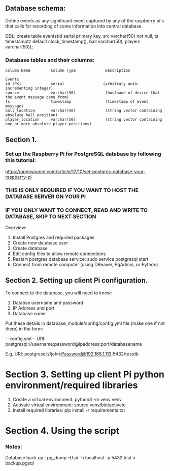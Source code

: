 ##  Database schema: 
Define events as any significant event captured by any of the raspberry pi's that calls for recording of some information into central database. 

DDL:
create table events(id serial primary key, src varchar(50) not null, ts timestamptz default clock_timestamp(), ball varchar(50), players varchar(50));

### Database tables and their columns: 
```
Column Name         Column Type             Description

Events
id (PK)             serial                 (arbitrary auto-incrementing integer)
source              varchar(50)             (hostname of device that the event message came from)
ts                  timestamp               (timestamp of event message)
ball_location       varchar(50)             (string vector containing absolute ball position)
player_location     varchar(50)             (string vector containing one or more absolute player positions)
```


## Section 1. 
### Set up the Raspberry Pi for PostgreSQL database by following this tutorial:
https://opensource.com/article/17/10/set-postgres-database-your-raspberry-pi

### THIS IS ONLY REQUIRED IF YOU WANT TO HOST THE DATABASE SERVER ON YOUR PI
### IF YOU ONLY WANT TO CONNECT, READ AND WRITE TO DATABASE, SKIP TO NEXT SECTION


Overview: 
1. Install Postgres and required packages
2. Create new database user
3. Create database
4. Edit config files to allow remote connections
5. Restart postgres database service: sudo service postgresql start
6. Connect from remote computer (using DBeaver, PgAdmin, or Python)


## Section 2. Setting up client Pi configuration. 

To connect to the database, you will need to know: 
1. Databse username and password 
2. IP Address and port 
3. Database name

Put these details in database_module/config/config.yml file (make one if not there) in the form: 

--config.yml--
URI: postgresql://username:password@ipaddress:port/databasename

E.g.
URI: postgresql://john:Password@192.168.1.113:5432/testdb


# Section 3. Setting up client Pi python environment/required libraries

1. Create a virtual environment: python3 -m venv venv
2. Activate virtual environment: source venv/bin/activate
3. Install required libraries: pip install -r requirements.txt
        

# Section 4. Using the script




### Notes: 

Database back up : pg_dump -U pi -h localhost -p 5432 test > backup.pgsql
